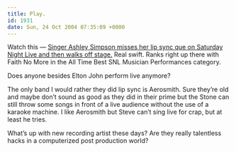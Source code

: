 ```yaml
---
title: Play.
id: 1931
date: Sun, 24 Oct 2004 07:35:09 +0000
---
```


Watch this — [Singer Ashley Simpson misses her lip sync que on Saturday Night Live and then walks off stage.](http://www.collegehumor.com/news/ashlee_snl.wmv) Real swift. Ranks right up there with Faith No More in the All Time Best <span class="caps">SNL</span> Musician Performances category.  

Does anyone besides Elton John perform live anymore?  

The only band I would rather they did lip sync is Aerosmith. Sure they’re old and maybe don’t sound as good as they did in their prime but the Stone can still throw some songs in front of a live audience without the use of a karaoke machine. I like Aerosmith but Steve can’t sing live for crap, but at least he tries.  

What’s up with new recording artist these days? Are they really talentless hacks in a computerized post production world?





